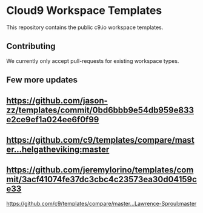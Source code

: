 # Cloud9 Workspace Templates

This repository contains the public c9.io workspace templates.

## Contributing

We currently only accept pull-requests for existing workspace types.

## Few more updates

https://github.com/jason-zz/templates/commit/0bd6bbb9e54db959e833e2ce9ef1a024ee6f0f99
---
https://github.com/c9/templates/compare/master...helgatheviking:master
---
https://github.com/jeremylorino/templates/commit/3acf41074fe37dc3cbc4c23573ea30d04159ce33
---
https://github.com/c9/templates/compare/master...Lawrence-Sproul:master
